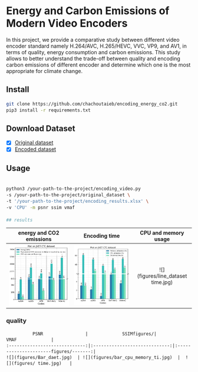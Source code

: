# Energy and Carbon Emissions of Modern Video Encoders
In this project,  we provide a comparative study between different video encoder standard namely H.264/AVC, H.265/HEVC, VVC, VP9, and AV1,  in terms of quality, energy consumption and carbon emissions. This study allows  to better understand the trade-off between quality and encoding carbon emissions of different encoder and determine which one is the most appropriate for climate change.

## Install 


```bash
git clone https://github.com/chachoutaieb/encoding_energy_co2.git
pip3 install -r requirements.txt

```

## Download Dataset

- [x] [Original dataset](https://jvet.hhi.fraunhofer.de/)
- [x] [Encoded dataset](https://drive.google.com/uc?export=download&id=1ahQP7uaV7-ENN5bSBzgW3GAN72bnya6s)

## Usage

```bash

python3 /your-path-to-the-project/encoding_video.py
-s /your-path-to-the-project/original_dataset \
-t '/your-path-to-the-project/encoding_results.xlsx' \
-v 'CPU' -m psnr ssim vmaf

## results

```
  energy and CO2 emissions     |  Encoding time                |  CPU and memory usage         | 
:-----------------------------:|:-----------------------------:|:-----------------------------:|
 ![](figures/Bar_dataset.jpg)  | ![](figures/bar_cpu_memory_time.jpg)  |  ![](figures/line_dataset time.jpg)   |
 
 ### quality
 ```
           PSNR                |             SSIMfigures/|              VMAF             | 
:-----------------------------:|:-----------------------------:|:----------------------figures/-------:|
 ![](figures/Bar_daet.jpg)  | ![](figures/bar_cpu_memory_ti.jpg)  |  ![](figures/ time.jpg)   |



